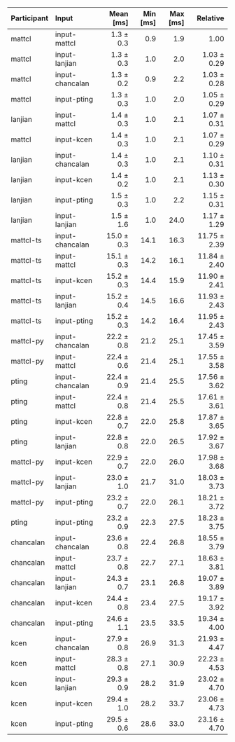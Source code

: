 | Participant | Input | Mean [ms] | Min [ms] | Max [ms] | Relative |
|:---|:---|---:|---:|---:|---:|
| mattcl | input-mattcl | 1.3 ± 0.3 | 0.9 | 1.9 | 1.00 |
| mattcl | input-lanjian | 1.3 ± 0.3 | 1.0 | 2.0 | 1.03 ± 0.29 |
| mattcl | input-chancalan | 1.3 ± 0.2 | 0.9 | 2.2 | 1.03 ± 0.28 |
| mattcl | input-pting | 1.3 ± 0.3 | 1.0 | 2.0 | 1.05 ± 0.29 |
| lanjian | input-mattcl | 1.4 ± 0.3 | 1.0 | 2.1 | 1.07 ± 0.31 |
| mattcl | input-kcen | 1.4 ± 0.3 | 1.0 | 2.1 | 1.07 ± 0.29 |
| lanjian | input-chancalan | 1.4 ± 0.3 | 1.0 | 2.1 | 1.10 ± 0.31 |
| lanjian | input-kcen | 1.4 ± 0.2 | 1.0 | 2.1 | 1.13 ± 0.30 |
| lanjian | input-pting | 1.5 ± 0.3 | 1.0 | 2.2 | 1.15 ± 0.31 |
| lanjian | input-lanjian | 1.5 ± 1.6 | 1.0 | 24.0 | 1.17 ± 1.29 |
| mattcl-ts | input-chancalan | 15.0 ± 0.3 | 14.1 | 16.3 | 11.75 ± 2.39 |
| mattcl-ts | input-mattcl | 15.1 ± 0.3 | 14.2 | 16.1 | 11.84 ± 2.40 |
| mattcl-ts | input-kcen | 15.2 ± 0.3 | 14.4 | 15.9 | 11.90 ± 2.41 |
| mattcl-ts | input-lanjian | 15.2 ± 0.4 | 14.5 | 16.6 | 11.93 ± 2.43 |
| mattcl-ts | input-pting | 15.2 ± 0.3 | 14.2 | 16.4 | 11.95 ± 2.43 |
| mattcl-py | input-chancalan | 22.2 ± 0.8 | 21.2 | 25.1 | 17.45 ± 3.59 |
| mattcl-py | input-mattcl | 22.4 ± 0.6 | 21.4 | 25.1 | 17.55 ± 3.58 |
| pting | input-chancalan | 22.4 ± 0.9 | 21.4 | 25.5 | 17.56 ± 3.62 |
| pting | input-mattcl | 22.4 ± 0.8 | 21.4 | 25.5 | 17.61 ± 3.61 |
| pting | input-kcen | 22.8 ± 0.7 | 22.0 | 25.8 | 17.87 ± 3.65 |
| pting | input-lanjian | 22.8 ± 0.8 | 22.0 | 26.5 | 17.92 ± 3.67 |
| mattcl-py | input-kcen | 22.9 ± 0.7 | 22.0 | 26.0 | 17.98 ± 3.68 |
| mattcl-py | input-lanjian | 23.0 ± 1.0 | 21.7 | 31.0 | 18.03 ± 3.73 |
| mattcl-py | input-pting | 23.2 ± 0.7 | 22.0 | 26.1 | 18.21 ± 3.72 |
| pting | input-pting | 23.2 ± 0.9 | 22.3 | 27.5 | 18.23 ± 3.75 |
| chancalan | input-chancalan | 23.6 ± 0.8 | 22.4 | 26.8 | 18.55 ± 3.79 |
| chancalan | input-mattcl | 23.7 ± 0.8 | 22.7 | 27.1 | 18.63 ± 3.81 |
| chancalan | input-lanjian | 24.3 ± 0.7 | 23.1 | 26.8 | 19.07 ± 3.89 |
| chancalan | input-kcen | 24.4 ± 0.8 | 23.4 | 27.5 | 19.17 ± 3.92 |
| chancalan | input-pting | 24.6 ± 1.1 | 23.5 | 33.5 | 19.34 ± 4.00 |
| kcen | input-chancalan | 27.9 ± 0.8 | 26.9 | 31.3 | 21.93 ± 4.47 |
| kcen | input-mattcl | 28.3 ± 0.8 | 27.1 | 30.9 | 22.23 ± 4.53 |
| kcen | input-lanjian | 29.3 ± 0.9 | 28.2 | 31.9 | 23.02 ± 4.70 |
| kcen | input-kcen | 29.4 ± 1.0 | 28.2 | 33.7 | 23.06 ± 4.73 |
| kcen | input-pting | 29.5 ± 0.6 | 28.6 | 33.0 | 23.16 ± 4.70 |
